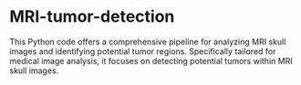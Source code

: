 # MRI-tumor-detection
 This Python code offers a comprehensive pipeline for analyzing MRI skull images and identifying potential tumor regions. Specifically tailored for medical image analysis, it focuses on detecting potential tumors within MRI skull images.  
